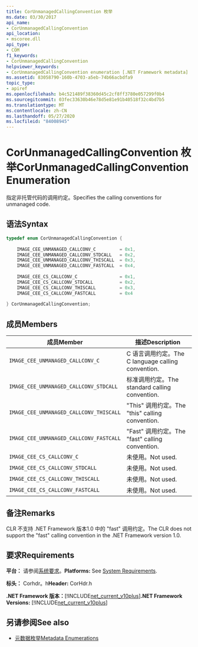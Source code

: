 ```yaml
---
title: CorUnmanagedCallingConvention 枚举
ms.date: 03/30/2017
api_name:
- CorUnmanagedCallingConvention
api_location:
- mscoree.dll
api_type:
- COM
f1_keywords:
- CorUnmanagedCallingConvention
helpviewer_keywords:
- CorUnmanagedCallingConvention enumeration [.NET Framework metadata]
ms.assetid: 83058790-160b-4703-a5eb-74b66acbdfa9
topic_type:
- apiref
ms.openlocfilehash: b4c521489f38360d45c2cf8ff3780e057299f0b4
ms.sourcegitcommit: 03fec33630b46e78d5e81e91b40518f32c4bd7b5
ms.translationtype: MT
ms.contentlocale: zh-CN
ms.lasthandoff: 05/27/2020
ms.locfileid: "84008945"
---
```

# <a name="corunmanagedcallingconvention-enumeration"></a><span data-ttu-id="f25d5-102">CorUnmanagedCallingConvention 枚举</span><span class="sxs-lookup"><span data-stu-id="f25d5-102">CorUnmanagedCallingConvention Enumeration</span></span>
<span data-ttu-id="f25d5-103">指定非托管代码的调用约定。</span><span class="sxs-lookup"><span data-stu-id="f25d5-103">Specifies the calling conventions for unmanaged code.</span></span>  
  
## <a name="syntax"></a><span data-ttu-id="f25d5-104">语法</span><span class="sxs-lookup"><span data-stu-id="f25d5-104">Syntax</span></span>  
  
```cpp  
typedef enum CorUnmanagedCallingConvention {  
  
    IMAGE_CEE_UNMANAGED_CALLCONV_C         = 0x1,  
    IMAGE_CEE_UNMANAGED_CALLCONV_STDCALL   = 0x2,  
    IMAGE_CEE_UNMANAGED_CALLCONV_THISCALL  = 0x3,  
    IMAGE_CEE_UNMANAGED_CALLCONV_FASTCALL  = 0x4,  
  
    IMAGE_CEE_CS_CALLCONV_C                = 0x1,  
    IMAGE_CEE_CS_CALLCONV_STDCALL          = 0x2,  
    IMAGE_CEE_CS_CALLCONV_THISCALL         = 0x3,  
    IMAGE_CEE_CS_CALLCONV_FASTCALL         = 0x4  
  
} CorUnmanagedCallingConvention;  
```  
  
## <a name="members"></a><span data-ttu-id="f25d5-105">成员</span><span class="sxs-lookup"><span data-stu-id="f25d5-105">Members</span></span>  
  
|<span data-ttu-id="f25d5-106">成员</span><span class="sxs-lookup"><span data-stu-id="f25d5-106">Member</span></span>|<span data-ttu-id="f25d5-107">描述</span><span class="sxs-lookup"><span data-stu-id="f25d5-107">Description</span></span>|  
|------------|-----------------|  
|`IMAGE_CEE_UNMANAGED_CALLCONV_C`|<span data-ttu-id="f25d5-108">C 语言调用约定。</span><span class="sxs-lookup"><span data-stu-id="f25d5-108">The C language calling convention.</span></span>|  
|`IMAGE_CEE_UNMANAGED_CALLCONV_STDCALL`|<span data-ttu-id="f25d5-109">标准调用约定。</span><span class="sxs-lookup"><span data-stu-id="f25d5-109">The standard calling convention.</span></span>|  
|`IMAGE_CEE_UNMANAGED_CALLCONV_THISCALL`|<span data-ttu-id="f25d5-110">"This" 调用约定。</span><span class="sxs-lookup"><span data-stu-id="f25d5-110">The "this" calling convention.</span></span>|  
|`IMAGE_CEE_UNMANAGED_CALLCONV_FASTCALL`|<span data-ttu-id="f25d5-111">"Fast" 调用约定。</span><span class="sxs-lookup"><span data-stu-id="f25d5-111">The "fast" calling convention.</span></span>|  
|`IMAGE_CEE_CS_CALLCONV_C`|<span data-ttu-id="f25d5-112">未使用。</span><span class="sxs-lookup"><span data-stu-id="f25d5-112">Not used.</span></span>|  
|`IMAGE_CEE_CS_CALLCONV_STDCALL`|<span data-ttu-id="f25d5-113">未使用。</span><span class="sxs-lookup"><span data-stu-id="f25d5-113">Not used.</span></span>|  
|`IMAGE_CEE_CS_CALLCONV_THISCALL`|<span data-ttu-id="f25d5-114">未使用。</span><span class="sxs-lookup"><span data-stu-id="f25d5-114">Not used.</span></span>|  
|`IMAGE_CEE_CS_CALLCONV_FASTCALL`|<span data-ttu-id="f25d5-115">未使用。</span><span class="sxs-lookup"><span data-stu-id="f25d5-115">Not used.</span></span>|  
  
## <a name="remarks"></a><span data-ttu-id="f25d5-116">备注</span><span class="sxs-lookup"><span data-stu-id="f25d5-116">Remarks</span></span>  
 <span data-ttu-id="f25d5-117">CLR 不支持 .NET Framework 版本1.0 中的 "fast" 调用约定。</span><span class="sxs-lookup"><span data-stu-id="f25d5-117">The CLR does not support the "fast" calling convention in the .NET Framework version 1.0.</span></span>  
  
## <a name="requirements"></a><span data-ttu-id="f25d5-118">要求</span><span class="sxs-lookup"><span data-stu-id="f25d5-118">Requirements</span></span>  
 <span data-ttu-id="f25d5-119">**平台：** 请参阅[系统要求](../../get-started/system-requirements.md)。</span><span class="sxs-lookup"><span data-stu-id="f25d5-119">**Platforms:** See [System Requirements](../../get-started/system-requirements.md).</span></span>  
  
 <span data-ttu-id="f25d5-120">**标头：** Corhdr。h</span><span class="sxs-lookup"><span data-stu-id="f25d5-120">**Header:** CorHdr.h</span></span>  
  
 <span data-ttu-id="f25d5-121">**.NET Framework 版本：**[!INCLUDE[net_current_v10plus](../../../../includes/net-current-v10plus-md.md)]</span><span class="sxs-lookup"><span data-stu-id="f25d5-121">**.NET Framework Versions:** [!INCLUDE[net_current_v10plus](../../../../includes/net-current-v10plus-md.md)]</span></span>  
  
## <a name="see-also"></a><span data-ttu-id="f25d5-122">另请参阅</span><span class="sxs-lookup"><span data-stu-id="f25d5-122">See also</span></span>

- [<span data-ttu-id="f25d5-123">元数据枚举</span><span class="sxs-lookup"><span data-stu-id="f25d5-123">Metadata Enumerations</span></span>](metadata-enumerations.md)
